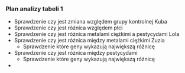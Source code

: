 ### Plan analizy tabeli 1

- Sprawdzenie czy jest zmiana względem grupy kontrolnej Kuba
- Sprawdzenie czy jest różnica względem płci 
- Sprawdzenie czy jest różnica metalami ciężkimi a pestycydami Lola
- Sprawdzenie czy jest różnica między metalami ciężkimi Zuzia
    - Sprawdzenie które geny wykazują największą różnicę
- Sprawdzenie czy jest różnica między pestycydami
    - Sprawdzenie które geny wykazują największą różnicę
- 